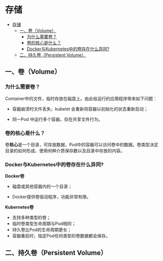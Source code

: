 # 存储

- [存储](#存储)
  - [一、卷（Volume）](#一卷volume)
    - [为什么需要卷？](#为什么需要卷)
    - [卷的核心是什么？](#卷的核心是什么)
    - [Docker与Kubernetes中的卷存在什么异同?](#docker与kubernetes中的卷存在什么异同)
  - [二、持久卷（Persistent Volume）](#二持久卷persistent-volume)

## 一、卷（Volume）

### 为什么需要卷？

Container中的文件，临时存放在磁盘上。由此给运行的应用程序带来如下问题：

- 容器崩溃时文件丢失，kubelet 会重新将容器以初始化的状态重新启动；

- 同一Pod 中运行多个容器，存在共享文件行为。

### 卷的核心是什么？

卷**核心**是一个目录，可存放数据，Pod中的容器可以访问卷中的数据。卷类型决定目录的如何形成、使用何种介质保存数以及目录中存放的内容。

### Docker与Kubernetes中的卷存在什么异同?

**Docker卷**

- 磁盘或其他容器内的一个目录；

- Docker提供卷驱动程序，功能非常有限。

**Kubernetes卷**

- 支持多种类型的卷；
- 临时卷类型生命周期与Pod相同；
- 持久卷比Pod的生命周期更长；
- 容器重启时，指定Pod任何类型的卷数据都会保存。

## 二、持久卷（Persistent Volume）
